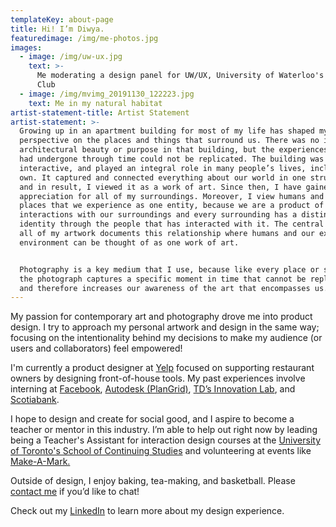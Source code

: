 ```yaml
---
templateKey: about-page
title: Hi! I’m Diwya.
featuredimage: /img/me-photos.jpg
images:
  - image: /img/uw-ux.jpg
    text: >-
      Me moderating a design panel for UW/UX, University of Waterloo's Design
      Club
  - image: /img/mvimg_20191130_122223.jpg
    text: Me in my natural habitat
artist-statement-title: Artist Statement
artist-statement: >-
  Growing up in an apartment building for most of my life has shaped my
  perspective on the places and things that surround us. There was no intent for
  architectural beauty or purpose in that building, but the experiences that it
  had undergone through time could not be replicated. The building was unique,
  interactive, and played an integral role in many people’s lives, including my
  own. It captured and connected everything about our world in one structure,
  and in result, I viewed it as a work of art. Since then, I have gained an
  appreciation for all of my surroundings. Moreover, I view humans and the
  places that we experience as one entity, because we are a product of all our
  interactions with our surroundings and every surrounding has a distinct
  identity through the people that has interacted with it. The central theme for
  all of my artwork documents this relationship where humans and our external
  environment can be thought of as one work of art. 


  Photography is a key medium that I use, because like every place or structure,
  the photograph captures a specific moment in time that cannot be replicated,
  and therefore increases our awareness of the art that encompasses us.
---
```

My passion for contemporary art and photography drove me into product design. I try to approach my personal artwork and design in the same way; focusing on the intentionality behind my decisions to make my audience (or users and collaborators) feel empowered!

I'm currently a product designer at [Yelp](https://biz.yelp.com/claim?promo=&utm_source=type:claim_ad_google&utm_medium=search&utm_campaign=ClickLogic-Hyper-Branded_CPC_Step-Two_D_Promo_yelp-business&utm_content=RSA_Jan_2022&promo=GAPCSHBSTD300V4&gclid=Cj0KCQiAubmPBhCyARIsAJWNpiO03JI2PcuodacaYseEvWTMO2BeFLXkFRYD7icKODTJIx0Lij9PdLQaAn6REALw_wcB) focused on supporting restaurant owners by designing front-of-house tools. My past experiences involve interning at [Facebook](https://www.facebook.com/), [Autodesk (PlanGrid)](https://www.plangrid.com/), [TD’s Innovation Lab](https://www.communitech.ca/how-we-help/innovation/corporate-innovation/td-bank-group/), and [Scotiabank](https://www.scotiaitrade.com/en/direct-investing-and-online-trading.html). 

I hope to design and create for social good, and I aspire to become a teacher or mentor in this industry. I’m able to help out right now by leading being a Teacher's Assistant for interaction design courses at the [University of Toronto's School of Continuing Studies](https://learn.utoronto.ca/programs-courses?gclid=Cj0KCQiAubmPBhCyARIsAJWNpiM1Ly_Uu37uZ2Cv3Mt_6OD82dZ0dO_qwKZKrYjsvjP03zVLA9oN8aIaArmuEALw_wcB) and volunteering at events like [Make-A-Mark. ](https://letsmakeamark.org/)

Outside of design, I enjoy baking, tea-making, and basketball. Please [contact me](diwya.desilva@gmail.com) if you’d like to chat!

Check out my [LinkedIn](https://www.linkedin.com/in/diwyadesilva/) to learn more about my design experience.

